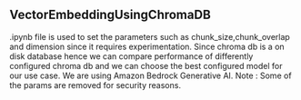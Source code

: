 ## VectorEmbeddingUsingChromaDB
.ipynb file is used to set the parameters such as chunk_size,chunk_overlap and dimension since it requires experimentation. 
Since chroma db is a on disk database hence we can compare performance of
differently configured chroma db and we can choose the best configured model for our use case.
We are using Amazon Bedrock Generative AI.
Note : Some of the params are removed for security reasons.
